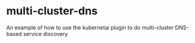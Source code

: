 # multi-cluster-dns
An example of how to use the kubernetai plugin to do multi-cluster DNS-based service discovery
